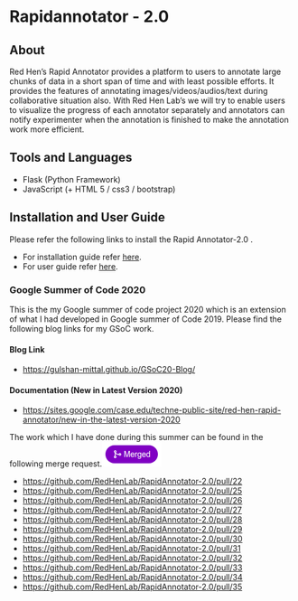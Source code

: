 # Rapidannotator - 2.0

## About
Red Hen’s Rapid Annotator provides a platform to users to annotate large chunks of data in a short span of time and with least possible efforts. It provides the features of annotating images/videos/audios/text during collaborative situation also. With Red Hen Lab’s we will try to enable users to visualize the progress of each annotator separately and annotators can notify experimenter when the annotation is finished to make the annotation work more efficient.


## Tools and Languages
* Flask (Python Framework)
* JavaScript (+ HTML 5 / css3 / bootstrap) 
  

## Installation and User Guide
Please refer the following links to install the Rapid Annotator-2.0 .
* For installation guide refer [here](https://github.com/RedHenLab/RapidAnnotator-2.0/blob/master/docs/installation_guide.md).
* For user guide refer [here](https://github.com/RedHenLab/RapidAnnotator-2.0/blob/master/docs/user_guide.md).



### Google Summer of Code 2020

This is the my Google summer of code project 2020 which is an extension of what I had developed in Google summer of Code 2019. Please find the following blog links for my GSoC work.

#### Blog Link
* https://gulshan-mittal.github.io/GSoC20-Blog/

#### Documentation (New in Latest Version 2020)
* https://sites.google.com/case.edu/techne-public-site/red-hen-rapid-annotator/new-in-the-latest-version-2020

The work which I have done during this summer can be found in the following merge request.![img](https://github.com/gulshan-mittal/GSoC20-Blog/blob/master/assets/images/merge.png)

* https://github.com/RedHenLab/RapidAnnotator-2.0/pull/22
* https://github.com/RedHenLab/RapidAnnotator-2.0/pull/25
* https://github.com/RedHenLab/RapidAnnotator-2.0/pull/26
* https://github.com/RedHenLab/RapidAnnotator-2.0/pull/27
* https://github.com/RedHenLab/RapidAnnotator-2.0/pull/28
* https://github.com/RedHenLab/RapidAnnotator-2.0/pull/29
* https://github.com/RedHenLab/RapidAnnotator-2.0/pull/30
* https://github.com/RedHenLab/RapidAnnotator-2.0/pull/31
* https://github.com/RedHenLab/RapidAnnotator-2.0/pull/32
* https://github.com/RedHenLab/RapidAnnotator-2.0/pull/33
* https://github.com/RedHenLab/RapidAnnotator-2.0/pull/34
* https://github.com/RedHenLab/RapidAnnotator-2.0/pull/35

